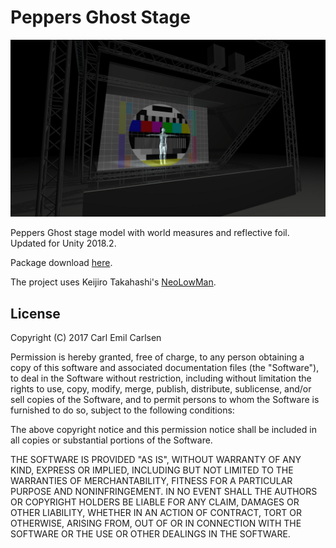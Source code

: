 Peppers Ghost Stage
===================

![Screenshot](https://github.com/cecarlsen/PeppersGhostStage/raw/master/Images/PeppersGhostScreenshot.jpg)

Peppers Ghost stage model with world measures and reflective foil. 
Updated for Unity 2018.2.

Package download [here](https://github.com/cecarlsen/PeppersGhostStage/raw/master/PeppersGhostStage.unitypackage).

The project uses Keijiro Takahashi's [NeoLowMan](https://github.com/keijiro/NeoLowMan).


License
-------

Copyright (C) 2017 Carl Emil Carlsen

Permission is hereby granted, free of charge, to any person obtaining a copy of
this software and associated documentation files (the "Software"), to deal in
the Software without restriction, including without limitation the rights to
use, copy, modify, merge, publish, distribute, sublicense, and/or sell copies of
the Software, and to permit persons to whom the Software is furnished to do so,
subject to the following conditions:

The above copyright notice and this permission notice shall be included in all
copies or substantial portions of the Software.

THE SOFTWARE IS PROVIDED "AS IS", WITHOUT WARRANTY OF ANY KIND, EXPRESS OR
IMPLIED, INCLUDING BUT NOT LIMITED TO THE WARRANTIES OF MERCHANTABILITY, FITNESS
FOR A PARTICULAR PURPOSE AND NONINFRINGEMENT. IN NO EVENT SHALL THE AUTHORS OR
COPYRIGHT HOLDERS BE LIABLE FOR ANY CLAIM, DAMAGES OR OTHER LIABILITY, WHETHER
IN AN ACTION OF CONTRACT, TORT OR OTHERWISE, ARISING FROM, OUT OF OR IN
CONNECTION WITH THE SOFTWARE OR THE USE OR OTHER DEALINGS IN THE SOFTWARE.